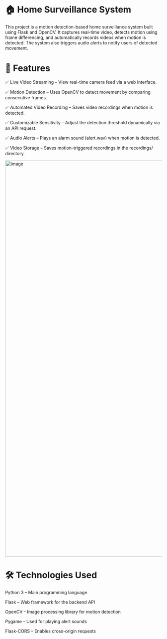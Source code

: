 # 🏠 Home Surveillance System 
This project is a motion detection-based home surveillance system built using Flask and OpenCV. It captures real-time video, detects motion using frame differencing, and automatically records videos when motion is detected. The system also triggers audio alerts to notify users of detected movement.

# 📌 Features
✅ Live Video Streaming – View real-time camera feed via a web interface.

✅ Motion Detection – Uses OpenCV to detect movement by comparing consecutive frames.

✅ Automated Video Recording – Saves video recordings when motion is detected.

✅ Customizable Sensitivity – Adjust the detection threshold dynamically via an API request.

✅ Audio Alerts – Plays an alarm sound (alert.wav) when motion is detected.

✅ Video Storage – Saves motion-triggered recordings in the recordings/ directory.

<img width="1271" alt="image" src="https://github.com/user-attachments/assets/83026f1d-7c25-431f-b586-c055fc68a1e8" />

# 🛠️ Technologies Used
Python 3 – Main programming language

Flask – Web framework for the backend API

OpenCV – Image processing library for motion detection

Pygame – Used for playing alert sounds

Flask-CORS – Enables cross-origin requests
